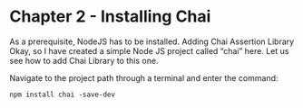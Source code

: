 # Chapter 2 - Installing Chai

As a prerequisite, NodeJS has to be installed.
Adding Chai Assertion Library
Okay, so I have created a simple Node JS project called “chai” here. Let us see how to add Chai Library to this one.

Navigate to the project path through a terminal and enter the command:

`npm install chai -save-dev`
